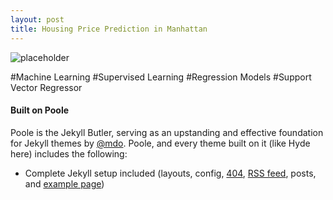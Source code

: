 ```yaml
---
layout: post
title: Housing Price Prediction in Manhattan
---
```


![placeholder](https://sujeongcha.github.io/public/housingPrice.jpg "Manhattan")

<div class="message" style="font-size:14px;">
  #Machine Learning  #Supervised Learning  #Regression Models  #Support Vector Regressor
</div>

#### Built on Poole

Poole is the Jekyll Butler, serving as an upstanding and effective foundation for Jekyll themes by [@mdo](https://twitter.com/mdo). Poole, and every theme built on it (like Hyde here) includes the following:

* Complete Jekyll setup included (layouts, config, [404](/404), [RSS feed](/atom.xml), posts, and [example page](/about))
